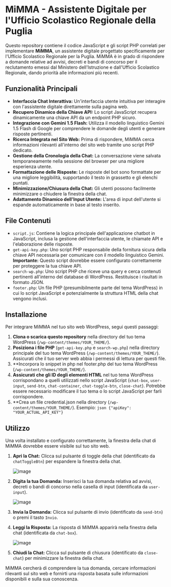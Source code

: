 # MiMMA - Assistente Digitale per l'Ufficio Scolastico Regionale della Puglia



Questo repository contiene il codice JavaScript e gli script PHP correlati per implementare **MiMMA**, un assistente digitale progettato specificamente per l'Ufficio Scolastico Regionale per la Puglia. MiMMA è in grado di rispondere a domande relative ad avvisi, decreti e bandi di concorso per il reclutamento emessi dal Ministero dell'Istruzione e dall'Ufficio Scolastico Regionale, dando priorità alle informazioni più recenti.


## Funzionalità Principali

* **Interfaccia Chat Interattiva:** Un'interfaccia utente intuitiva per interagire con l'assistente digitale direttamente sulla pagina web.
* **Recupero Dinamico della Chiave API:** Lo script JavaScript recupera dinamicamente una chiave API da un endpoint PHP sicuro.
* **Integrazione con Gemini 1.5 Flash:** Utilizza il modello linguistico Gemini 1.5 Flash di Google per comprendere le domande degli utenti e generare risposte pertinenti.
* **Ricerca Integrata nel Sito Web:** Prima di rispondere, MiMMA cerca informazioni rilevanti all'interno del sito web tramite uno script PHP dedicato.
* **Gestione della Cronologia della Chat:** La conversazione viene salvata temporaneamente nella sessione del browser per una migliore esperienza utente.
* **Formattazione delle Risposte:** Le risposte del bot sono formattate per una migliore leggibilità, supportando il testo in grassetto e gli elenchi puntati.
* **Minimizzazione/Chiusura della Chat:** Gli utenti possono facilmente minimizzare o chiudere la finestra della chat.
* **Adattamento Dinamico dell'Input Utente:** L'area di input dell'utente si espande automaticamente in base al testo inserito.

## File Contenuti

* `script.js`: Contiene la logica principale dell'applicazione chatbot in JavaScript, inclusa la gestione dell'interfaccia utente, le chiamate API e l'elaborazione delle risposte.
* `get-api-key.php`: Uno script PHP responsabile della fornitura sicura della chiave API necessaria per comunicare con il modello linguistico Gemini. **Importante:** Questo script dovrebbe essere configurato correttamente per proteggere la tua chiave API.
* `search-wp.php`: Uno script PHP che riceve una query e cerca contenuti pertinenti all'interno del database di WordPress. Restituisce i risultati in formato JSON.
* `footer.php`: Un file PHP (presumibilmente parte del tema WordPress) in cui lo script JavaScript e potenzialmente la struttura HTML della chat vengono inclusi.

## Installazione

Per integrare MiMMA nel tuo sito web WordPress, segui questi passaggi:

1.  **Clona o scarica questo repository** nella directory del tuo tema WordPress (`/wp-content/themes/YOUR_THEME/`).
2.  **Posiziona i file PHP** (`get-api-key.php` e `search-wp.php`) nella directory principale del tuo tema WordPress (`/wp-content/themes/YOUR_THEME/`). Assicurati che il tuo server web abbia i permessi di lettura per questi file.
3.  **Incorpora lo snippet in php nel footer.php del tuo tema WordPress (`/wp-content/themes/YOUR_THEME/`).
4.  **Assicurati che gli ID degli elementi HTML** nel tuo tema WordPress corrispondano a quelli utilizzati nello script JavaScript (`chat-box`, `user-input`, `send-btn`, `chat-container`, `chat-toggle-btn`, `close-chat`). Potrebbe essere necessario modificare il tuo tema o lo script JavaScript per farli corrispondere.
5.  **Crea un file credential.json nella directory (`/wp-content/themes/YOUR_THEME/`). Esempio:
         ```json
        {"apiKey": "YOUR_ACTUAL_API_KEY"}
        ```


## Utilizzo

Una volta installato e configurato correttamente, la finestra della chat di MiMMA dovrebbe essere visibile sul tuo sito web.

1.  **Apri la Chat:** Clicca sul pulsante di toggle della chat (identificato da `chatToggleBtn`) per espandere la finestra della chat. 
      
    ![image](https://github.com/user-attachments/assets/68a2e3f5-3b85-4f62-b5b5-723d76fefbac)
2.  **Digita la tua Domanda:** Inserisci la tua domanda relativa ad avvisi, decreti o bandi di concorso nella casella di input (identificata da `user-input`).
     
    ![image](https://github.com/user-attachments/assets/bda4c0e2-288e-4650-83d9-da03aae4db5c)
3.  **Invia la Domanda:** Clicca sul pulsante di invio (identificato da `send-btn`) o premi il tasto `Invio`.
4.  **Leggi la Risposta:** La risposta di MiMMA apparirà nella finestra della chat (identificata da `chat-box`).

    ![image](https://github.com/user-attachments/assets/1a204766-2350-4475-84cf-411be12bc410)
5.  **Chiudi la Chat:** Clicca sul pulsante di chiusura (identificato da `close-chat`) per minimizzare la finestra della chat.

MiMMA cercherà di comprendere la tua domanda, cercare informazioni rilevanti sul sito web e fornirti una risposta basata sulle informazioni disponibili e sulla sua conoscenza.



